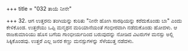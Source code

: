 +++
title = "032 ತಾಯೆ ನೀನೇ"

+++
32. ಆಗ ಉತ್ತರನು ತಂಗಿಯನ್ನು ಕುರಿತು "ನೀನೇ ಹೋಗಿ ಸಾರಥಿಯನ್ನು ಕರೆದುಕೊಂಡು ಬಾ" ಎಂದು ಕೇಳಿಕೊಂಡ. ಉತ್ತರೆಯು ಒಪ್ಪಿ ಮನ್ಮಥನ ಮರಿಯಾನೆಯಂತೆ ಗಂಭೀರವಾಗಿ ನಡೆದುಕೊಂಡು ಹೋದಳು. ಆ ರಾಜಕುಮಾರಿಯು ಹೊಸ ಬಗೆಯ ಗಾಂಭೀರ್ಯದಿಂದ ಬರುವುದನ್ನು ನೋಡಿದ ವಿಟರುಗಳ ಮನಸ್ಸು ಅಲ್ಲಿ ಸಿಕ್ಕಿಕೊಂಡವು. ಉತ್ತರೆ ಎಲ್ಲ ಜನರ ಕಣ್ಣು ಮನಸ್ಸುಗಳನ್ನು ಸೆಳೆಯುತ್ತ ನಡೆದಳು.